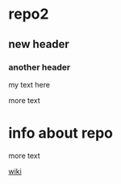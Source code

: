 # repo2

## new header

### another header

my text here

more text

# info about repo

more text

[wiki](https://github.com/pmaloney80/myfirst.wiki.git)

